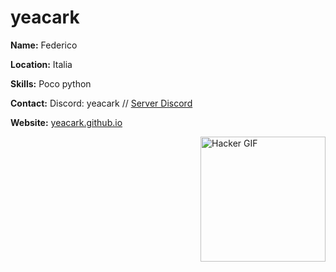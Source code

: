 # yeacark

**Name:** Federico

**Location:** Italia

**Skills:** Poco python

**Contact:** Discord: yeacark // [Server Discord](https://yeacark.github.io/discord)

**Website:** [yeacark.github.io](https://yeacark.github.io)

<img src="https://media.tenor.com/IvyuPtEfzhoAAAAC/matrix.gif" alt="Hacker GIF" align="right" height="200">
